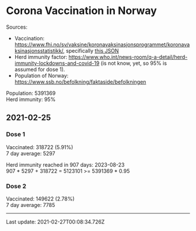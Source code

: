 # Corona Vaccination in Norway

Sources:

- Vaccination: <https://www.fhi.no/sv/vaksine/koronavaksinasjonsprogrammet/koronavaksinasjonsstatistikk/>, specifically [this JSON](https://www.fhi.no/api/chartdata/api/99119)
- Herd immunity factor: <https://www.who.int/news-room/q-a-detail/herd-immunity-lockdowns-and-covid-19> (is not know, yet, so 95% is assumed for dose 1).
- Population of Norway: <https://www.ssb.no/befolkning/faktaside/befolkningen>



Population: 5391369  
Herd immunity: 95%  

## 2021-02-25

### Dose 1

Vaccinated: 318722 (5.91%)  
7 day average: 5297

Herd immunity reached in 907 days: 2023-08-23  
907 * 5297 + 318722 = 5123101 >= 5391369 * 0.95

### Dose 2

Vaccinated: 149622 (2.78%)  
7 day average: 7785

---
Last update: 2021-02-27T00:08:34.726Z
